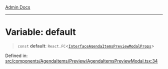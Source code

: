 [Admin Docs](/)

---

# Variable: default

> `const` **default**: `React.FC`\<[`InterfaceAgendaItemsPreviewModalProps`](../../../../../types/Agenda/interface/interfaces/InterfaceAgendaItemsPreviewModalProps.md)\>

Defined in: [src/components/AgendaItems/Preview/AgendaItemsPreviewModal.tsx:34](https://github.com/PalisadoesFoundation/talawa-admin/blob/main/src/components/AgendaItems/Preview/AgendaItemsPreviewModal.tsx#L34)
